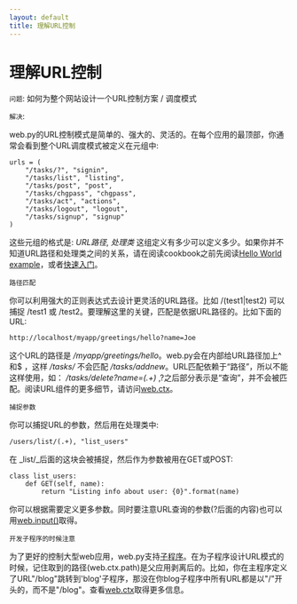 ```yaml
---
layout: default
title: 理解URL控制
---
```


# 理解URL控制

`问题`: 如何为整个网站设计一个URL控制方案 / 调度模式

`解决`:

web.py的URL控制模式是简单的、强大的、灵活的。在每个应用的最顶部，你通常会看到整个URL调度模式被定义在元组中:

    urls = (
        "/tasks/?", "signin",
        "/tasks/list", "listing",
        "/tasks/post", "post",
        "/tasks/chgpass", "chgpass",
        "/tasks/act", "actions",
        "/tasks/logout", "logout",
        "/tasks/signup", "signup"
    )

这些元组的格式是: _URL路径_, _处理类_ 这组定义有多少可以定义多少。如果你并不知道URL路径和处理类之间的关系，请在阅读cookbook之前先阅读[Hello World example](/helloworld)，或者[快速入门](./tutorial.zh-cn)。

`路径匹配`

你可以利用强大的正则表达式去设计更灵活的URL路径。比如 /(test1|test2) 可以捕捉 /test1 或 /test2。要理解这里的关键，匹配是依据URL路径的。比如下面的URL:

    http://localhost/myapp/greetings/hello?name=Joe

这个URL的路径是 _/myapp/greetings/hello_。web.py会在内部给URL路径加上^ 和$ ，这样 _/tasks/_ 不会匹配 _/tasks/addnew_。URL匹配依赖于“路径”，所以不能这样使用，如： _/tasks/delete?name=(.+)_ ,?之后部分表示是“查询”，并不会被匹配。阅读URL组件的更多细节，请访问[web.ctx](ctx.zh-cn)。

`捕捉参数`

你可以捕捉URL的参数，然后用在处理类中:

    /users/list/(.+), "list_users"

在 _list/_后面的这块会被捕捉，然后作为参数被用在GET或POST:

    class list_users:
        def GET(self, name):
            return "Listing info about user: {0}".format(name)

你可以根据需要定义更多参数。同时要注意URL查询的参数(?后面的内容)也可以用[web.input()](input.zh-cn)取得。

`开发子程序的时候注意`

为了更好的控制大型web应用，web.py支持[子程序](subapp.zh-cn)。在为子程序设计URL模式的时候，记住取到的路径(web.ctx.path)是父应用剥离后的。比如，你在主程序定义了URL"/blog"跳转到'blog'子程序，那没在你blog子程序中所有URL都是以"/"开头的，而不是"/blog"。查看[web.ctx](ctx.zh-cn)取得更多信息。
